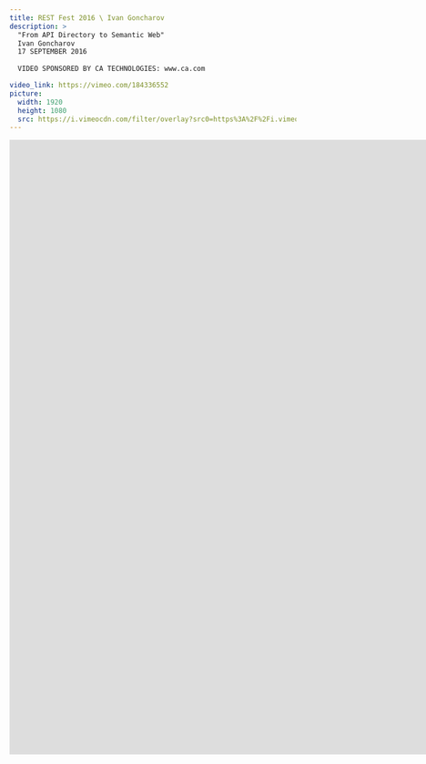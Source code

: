 ```yaml
---
title: REST Fest 2016 \ Ivan Goncharov
description: >
  "From API Directory to Semantic Web"
  Ivan Goncharov
  17 SEPTEMBER 2016
  
  VIDEO SPONSORED BY CA TECHNOLOGIES: www.ca.com

video_link: https://vimeo.com/184336552
picture:
  width: 1920
  height: 1080
  src: https://i.vimeocdn.com/filter/overlay?src0=https%3A%2F%2Fi.vimeocdn.com%2Fvideo%2F593750570_1920x1080.jpg&src1=http%3A%2F%2Ff.vimeocdn.com%2Fp%2Fimages%2Fcrawler_play.png
---
```

<iframe src="https://player.vimeo.com/video/184336552?title=0&byline=0&portrait=0&badge=0&autopause=0&player_id=0" width="1920" height="1080" frameborder="0" title="REST Fest 2016 \ Ivan Goncharov" webkitallowfullscreen mozallowfullscreen allowfullscreen></iframe>